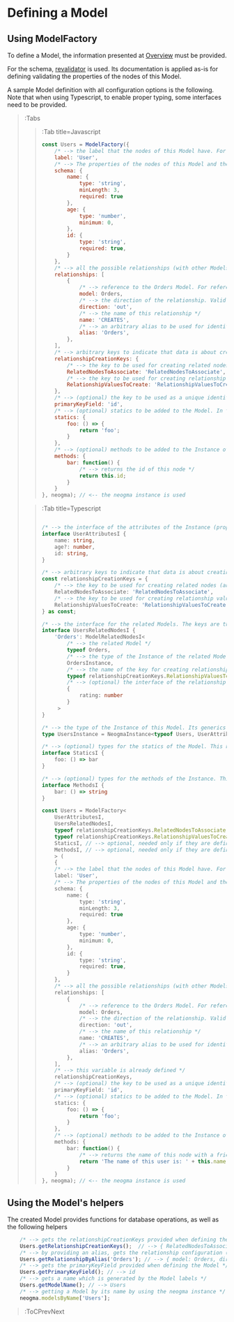 # Defining a Model

## Using ModelFactory
To define a Model, the information presented at [Overview](./Overview) must be provided.

For the schema, [revalidator](https://github.com/flatiron/revalidator) is used. Its documentation is applied as-is for defining validating the properties of the nodes of this Model.

A sample Model definition with all configuration options is the following. Note that when using Typescript, to enable proper typing, some interfaces need to be provided.

> :Tabs
> > :Tab title=Javascript
> > ```js
> > const Users = ModelFactory({
> >     /* --> the label that the nodes of this Model have. For multiple nodes, an array can be provided like ['User', 'New'] */
> >     label: 'User',
> >     /* --> The properties of the nodes of this Model and the validation for them. This follows the revalidator schema configuration */
> >     schema: {
> >         name: {
> >             type: 'string',
> >             minLength: 3,
> >             required: true
> >         },
> >         age: {
> >             type: 'number',
> >             minimum: 0,
> >         },
> >         id: {
> >             type: 'string',
> >             required: true,
> >         }
> >     },
> >     /* --> all the possible relationships (with other Models or itself), for relationship-related functions to work properly */
> >     relationships: [
> >         {
> >             /* --> reference to the Orders Model. For reference to this model, the value 'self' can be used */
> >             model: Orders,
> >             /* --> the direction of the relationship. Valid values are 'in' | 'out' | 'none' */
> >             direction: 'out',
> >             /* --> the name of this relationship */
> >             name: 'CREATES',
> >             /* --> an arbitrary alias to be used for identifying this relationship when using the relationship-related functions */
> >             alias: 'Orders',
> >         },
> >     ],
> >     /* --> arbitrary keys to indicate that data is about creating related nodes or relationship values. More information can be found on the Create functions */
> >     relationshipCreationKeys: {
> >         /* --> the key to be used for creating related nodes (and automatically associating with them) */
> >         RelatedNodesToAssociate: 'RelatedNodesToAssociate',
> >         /* --> the key to be used for creating relationship values (adding properties to relationships) */
> >         RelationshipValuesToCreate: 'RelationshipValuesToCreate',
> >     },
> >     /* --> (optional) the key to be used as a unique identifier, which enables some Instance methods */
> >     primaryKeyField: 'id',
> >     /* --> (optional) statics to be added to the Model. In this example, can be called using `Users.foo()` */
> >     statics: {
> >         foo: () => {
> >             return 'foo';
> >         }
> >     },
> >     /* --> (optional) methods to be added to the Instance of this Model. In this example, they can be called on a Users Instance using `user.bar()` */
> >     methods: {
> >         bar: function() {
> >             /* --> returns the id of this node */
> >             return this.id;
> >         }
> >     }
> > }, neogma); // <-- the neogma instance is used
> > ```
>
> > :Tab title=Typescript
> > ```ts
> > 
> > /* --> the interface of the attributes of the Instance (properties of the node). They match the schema definition */
> > interface UserAttributesI {
> >     name: string,
> >     age?: number,
> >     id: string,
> > }
> >
> > /* --> arbitrary keys to indicate that data is about creating related nodes or relationship values. More information can be found on the Create functions */
> > const relationshipCreationKeys = {
> >     /* --> the key to be used for creating related nodes (and automatically associating with them) */
> >     RelatedNodesToAssociate: 'RelatedNodesToAssociate',
> >     /* --> the key to be used for creating relationship values (adding properties to relationships) */
> >     RelationshipValuesToCreate: 'RelationshipValuesToCreate',
> > } as const;
> > 
> > /* --> the interface for the related Models. The keys are the arbitrary aliases of the relationships */
> > interface UsersRelatedNodesI {
> >     'Orders': ModelRelatedNodesI<
> >         /* --> the related Model */
> >         typeof Orders,
> >         /* --> the type of the Instance of the related Model. It should have a definition to correspond to `UsersInstance`, as defined below */
> >         OrdersInstance,
> >         /* --> the name of the key for creating relationship values. It should match the one defined above, like this: */
> >         typeof relationshipCreationKeys.RelationshipValuesToCreate,
> >         /* --> (optional) the interface of the relationship values */
> >         {
> >             rating: number
> >         }
> >      >
> > }
> >
> > /* --> the type of the Instance of this Model. Its generics are interfaces that are defined in this file */
> > type UsersInstance = NeogmaInstance<typeof Users, UserAttributesI, UsersRelatedNodesI>;
> >
> > /* --> (optional) types for the statics of the Model. This has to be defined only if statics are used */
> > interface StaticsI {
> >     foo: () => bar
> > }
> >
> > /* --> (optional) types for the methods of the Instance. This has to be defined only if methods are used */
> > interface MethodsI {
> >     bar: () => string
> > }
> >
> > const Users = ModelFactory<
> >     UserAttributesI,
> >     UsersRelatedNodesI,
> >     typeof relationshipCreationKeys.RelatedNodesToAssociate,
> >     typeof relationshipCreationKeys.RelationshipValuesToCreate,
> >     StaticsI, // --> optional, needed only if they are defined
> >     MethodsI, // --> optional, needed only if they are defined
> >     > (
> >     {
> >     /* --> the label that the nodes of this Model have. For multiple nodes, an array can be provided like ['User', 'New'] */
> >     label: 'User',
> >     /* --> The properties of the nodes of this Model and the validation for them. This follows the revalidator schema configuration */
> >     schema: {
> >         name: {
> >             type: 'string',
> >             minLength: 3,
> >             required: true
> >         },
> >         age: {
> >             type: 'number',
> >             minimum: 0,
> >         },
> >         id: {
> >             type: 'string',
> >             required: true,
> >         }
> >     },
> >     /* --> all the possible relationships (with other Models or itself), for relationship-related functions to work properly */
> >     relationships: [
> >         {
> >             /* --> reference to the Orders Model. For reference to this model, the value 'self' can be used */
> >             model: Orders,
> >             /* --> the direction of the relationship. Valid values are 'in' | 'out' | 'none' */
> >             direction: 'out',
> >             /* --> the name of this relationship */
> >             name: 'CREATES',
> >             /* --> an arbitrary alias to be used for identifying this relationship when using the relationship-related functions */
> >             alias: 'Orders',
> >         },
> >     ],
> >     /* --> this variable is already defined */
> >     relationshipCreationKeys,
> >     /* --> (optional) the key to be used as a unique identifier, which enables some Instance methods */
> >     primaryKeyField: 'id',
> >     /* --> (optional) statics to be added to the Model. In this example, can be called using `Users.foo()` */
> >     statics: {
> >         foo: () => {
> >             return 'foo';
> >         }
> >     },
> >     /* --> (optional) methods to be added to the Instance of this Model. In this example, they can be called on a Users Instance using `user.bar()` */
> >     methods: {
> >         bar: function() {
> >             /* --> returns the name of this node with a friendly text */
> >             return 'The name of this user is: ' + this.name;
> >         }
> >     }
> > }, neogma); // <-- the neogma instance is used
> > ```

## Using the Model's helpers
The created Model provides functions for database operations, as well as the following helpers
```js
    /* --> gets the relationshipCreationKeys provided when defining the Model */
    Users.getRelationshipCreationKeys();  // --> { RelatedNodesToAssociate: 'RelatedNodesToAssociate', RelationshipValuesToCreate: 'RelationshipValuesToCreate' }
    /* --> by providing an alias, gets the relationship configuration (model, direction, name) */
    Users.getRelationshipByAlias('Orders'); // --> { model: Orders, direction: 'out', name: 'CREATES' }
    /* --> gets the primaryKeyField provided when defining the Model */
    Users.getPrimaryKeyField(); // --> id
    /* --> gets a name which is generated by the Model labels */
    Users.getModelName(); // --> Users
    /* --> getting a Model by its name by using the neogma instance */
    neogma.modelsByName['Users'];
```

> :ToCPrevNext